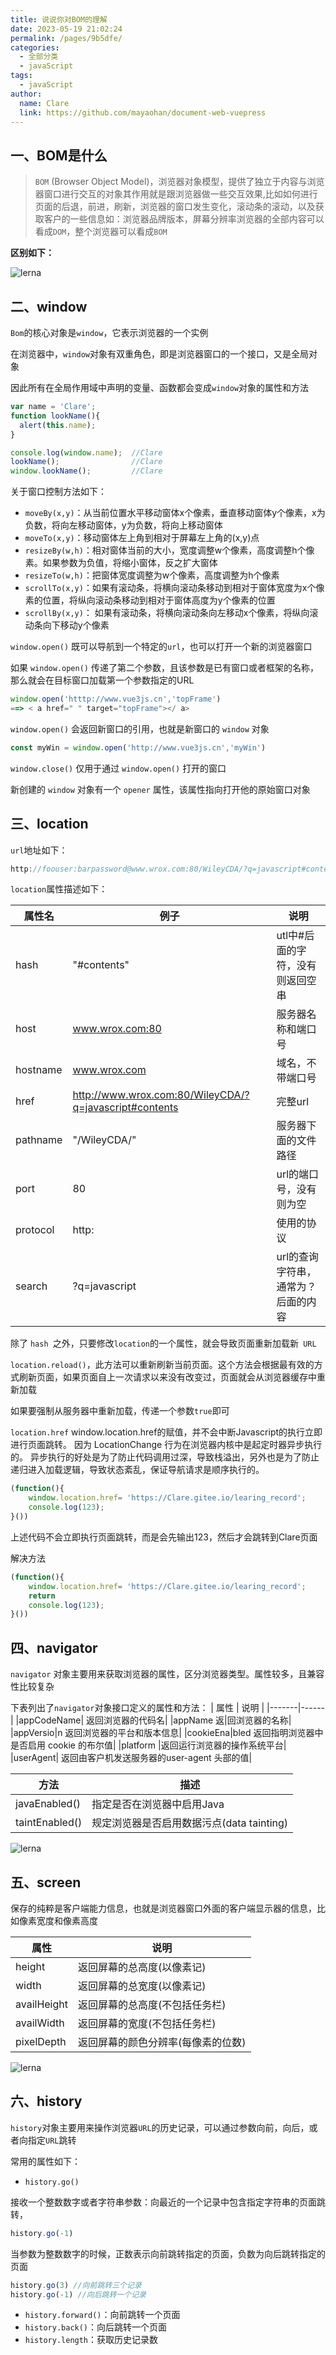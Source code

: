 ```yaml
---
title: 说说你对BOM的理解
date: 2023-05-19 21:02:24
permalink: /pages/9b5dfe/
categories: 
  - 全部分类
  - javaScript
tags: 
  - javaScript
author: 
  name: Clare
  link: https://github.com/mayaohan/document-web-vuepress
---
```




## 一、BOM是什么

> `BOM` (Browser Object Model)，浏览器对象模型，提供了独立于内容与浏览器窗口进行交互的对象其作用就是跟浏览器做一些交互效果,比如如何进行页面的后退，前进，刷新，浏览器的窗口发生变化，滚动条的滚动，以及获取客户的一些信息如：浏览器品牌版本，屏幕分辨率浏览器的全部内容可以看成`DOM`，整个浏览器可以看成`BOM`

<!-- more -->

**区别如下：**

![lerna](/learing_record/images/bom01.avif)


## 二、window

`Bom`的核心对象是`window`，它表示浏览器的一个实例

在浏览器中，`window`对象有双重角色，即是浏览器窗口的一个接口，又是全局对象

因此所有在全局作用域中声明的变量、函数都会变成`window`对象的属性和方法


```js
var name = 'Clare';
function lookName(){
  alert(this.name);
}

console.log(window.name);  //Clare
lookName();                //Clare
window.lookName();         //Clare
```

关于窗口控制方法如下：

- `moveBy(x,y)`：从当前位置水平移动窗体x个像素，垂直移动窗体y个像素，x为负数，将向左移动窗体，y为负数，将向上移动窗体
- `moveTo(x,y)`：移动窗体左上角到相对于屏幕左上角的(x,y)点
- `resizeBy(w,h)`：相对窗体当前的大小，宽度调整w个像素，高度调整h个像素。如果参数为负值，将缩小窗体，反之扩大窗体
- `resizeTo(w,h)`：把窗体宽度调整为w个像素，高度调整为h个像素
- `scrollTo(x,y)`：如果有滚动条，将横向滚动条移动到相对于窗体宽度为x个像素的位置，将纵向滚动条移动到相对于窗体高度为y个像素的位置
- `scrollBy(x,y)`： 如果有滚动条，将横向滚动条向左移动x个像素，将纵向滚动条向下移动y个像素

 `window.open()` 既可以导航到一个特定的`url`，也可以打开一个新的浏览器窗口

如果 `window.open()` 传递了第二个参数，且该参数是已有窗口或者框架的名称，那么就会在目标窗口加载第一个参数指定的URL

```js
window.open('htttp://www.vue3js.cn','topFrame')
==> < a href=" " target="topFrame"></ a>
```

`window.open()` 会返回新窗口的引用，也就是新窗口的 `window` 对象

```js
const myWin = window.open('http://www.vue3js.cn','myWin')
```

`window.close()` 仅用于通过 `window.open()` 打开的窗口

新创建的 `window` 对象有一个 `opener` 属性，该属性指向打开他的原始窗口对象





## 三、location

`url`地址如下：

```js
http://foouser:barpassword@www.wrox.com:80/WileyCDA/?q=javascript#contents
```

`location`属性描述如下：

| 属性名   | 例子                                                   | 说明                                |
| -------- | ------------------------------------------------------ | ----------------------------------- |
| hash     | "#contents"                                            | utl中#后面的字符，没有则返回空串    |
| host     | www.wrox.com:80                                        | 服务器名称和端口号                  |
| hostname | www.wrox.com                                           | 域名，不带端口号                    |
| href     | http://www.wrox.com:80/WileyCDA/?q=javascript#contents | 完整url                             |
| pathname | "/WileyCDA/"                                           | 服务器下面的文件路径                |
| port     | 80                                                     | url的端口号，没有则为空             |
| protocol | http:                                                  | 使用的协议                          |
| search   | ?q=javascript                                          | url的查询字符串，通常为？后面的内容 |

除了 `hash `之外，只要修改` location `的一个属性，就会导致页面重新加载新` URL`

`location.reload()`，此方法可以重新刷新当前页面。这个方法会根据最有效的方式刷新页面，如果页面自上一次请求以来没有改变过，页面就会从浏览器缓存中重新加载

如果要强制从服务器中重新加载，传递一个参数`true`即可

`location.href`
window.location.href的赋值，并不会中断Javascript的执行立即进行页面跳转。
因为 LocationChange 行为在浏览器内核中是起定时器异步执行的。
异步执行的好处是为了防止代码调用过深，导致栈溢出，另外也是为了防止递归进入加载逻辑，导致状态紊乱，保证导航请求是顺序执行的。
```js
(function(){
    window.location.href= 'https://Clare.gitee.io/learing_record';
    console.log(123);
}())
```
上述代码不会立即执行页面跳转，而是会先输出123，然后才会跳转到Clare页面

解决方法
```js
(function(){
    window.location.href= 'https://Clare.gitee.io/learing_record';
    return 
    console.log(123);
}())
```
## 四、navigator

`navigator` 对象主要用来获取浏览器的属性，区分浏览器类型。属性较多，且兼容性比较复杂

下表列出了`navigator`对象接口定义的属性和方法：
| 属性	 | 说明 |
|-------|------|
|appCodeName| 返回浏览器的代码名|
|appName 返|回浏览器的名称|
|appVersio|n 返回浏览器的平台和版本信息|
|cookieEna|bled 返回指明浏览器中是否启用 cookie 的布尔值|
|platform |返回运行浏览器的操作系统平台|
|userAgent| 返回由客户机发送服务器的user-agent 头部的值|

|方法 | 描述| 
|---|---|
|javaEnabled() |指定是否在浏览器中启用Java|
|taintEnabled() |规定浏览器是否启用数据污点(data tainting)|

![lerna](/learing_record/images/bom03.avif)


## 五、screen

保存的纯粹是客户端能力信息，也就是浏览器窗口外面的客户端显示器的信息，比如像素宽度和像素高度

| 属性	 | 说明 |
|-------|------|
|height	|返回屏幕的总高度(以像素记)|
|width	|返回屏幕的总宽度(以像素记)|
|availHeight|	返回屏幕的总高度(不包括任务栏)|
|availWidth|	返回屏幕的宽度(不包括任务栏)|
|pixelDepth|	返回屏幕的颜色分辨率(每像素的位数)|

![lerna](/learing_record/images/bom02.avif)

## 六、history

`history`对象主要用来操作浏览器`URL`的历史记录，可以通过参数向前，向后，或者向指定`URL`跳转

常用的属性如下：

- `history.go()`

接收一个整数数字或者字符串参数：向最近的一个记录中包含指定字符串的页面跳转，

```js
history.go(-1)
```

当参数为整数数字的时候，正数表示向前跳转指定的页面，负数为向后跳转指定的页面

```js
history.go(3) //向前跳转三个记录
history.go(-1) //向后跳转一个记录
```

- `history.forward()`：向前跳转一个页面
- `history.back()`：向后跳转一个页面
- `history.length`：获取历史记录数